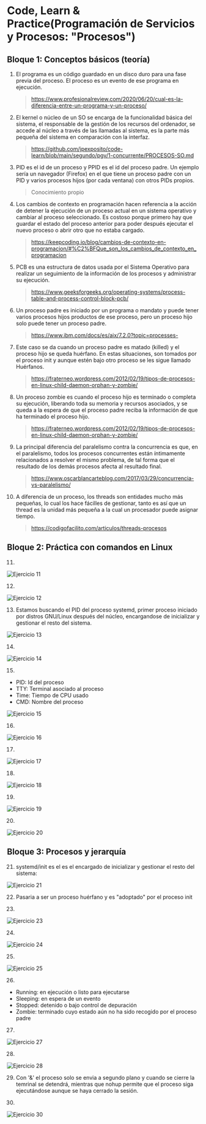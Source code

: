 # Code, Learn & Practice(Programación de Servicios y Procesos: "Procesos")
## Bloque 1: Conceptos básicos (teoría)
1. El programa es un código guardado en un disco duro para una fase previa del proceso. El proceso es un evento de ese programa en ejecución.
    > https://www.profesionalreview.com/2020/06/20/cual-es-la-diferencia-entre-un-programa-y-un-proceso/

2. El kernel o núcleo de un SO se encarga de la funcionalidad básica del sistema, el responsable de la gestión de los recursos del ordenador, se accede al núcleo a través de las llamadas al sistema, es la parte más pequeña del sistema en comparación con la interfaz.
    > https://github.com/jpexposito/code-learn/blob/main/segundo/pgv/1-concurrente/PROCESOS-SO.md

3. PID es el id de un proceso y PPID es el id del proceso padre. Un ejemplo sería un navegador (Firefox) en el que tiene un proceso padre con un PID y varios procesos hijos (por cada ventana) con otros PIDs propios.
    > Conocimiento propio

4. Los cambios de contexto en programación hacen referencia a la acción de detener la ejecución de un proceso actual en un sistema operativo y cambiar al proceso seleccionado. Es costoso porque primero hay que guardar el estado del proceso anterior para poder después ejecutar el nuevo proceso o abrir otro que no estaba cargado.
    > https://keepcoding.io/blog/cambios-de-contexto-en-programacion/#%C2%BFQue_son_los_cambios_de_contexto_en_programacion

5. PCB es una estructura de datos usada por el Sistema Operativo para realizar un seguimiento de la información de los procesos y administrar su ejecución.
    > https://www.geeksforgeeks.org/operating-systems/process-table-and-process-control-block-pcb/

6. Un proceso padre es iniciado por un programa o mandato y puede tener varios procesos hijos productos de ese proceso, pero un proceso hijo solo puede tener un proceso padre.
    > https://www.ibm.com/docs/es/aix/7.2.0?topic=processes-

7. Este caso se da cuando un proceso padre es matado (killed) y el proceso hijo se queda huérfano. En estas situaciones, son tomados por el proceso init y aunque estén bajo otro proceso se les sigue llamado Huérfanos.
    > https://fraterneo.wordpress.com/2012/02/19/tipos-de-procesos-en-linux-child-daemon-orphan-y-zombie/

8. Un proceso zombie es cuando el proceso hijo es terminado o completa su ejecución, liberando toda su memoria y recursos asociados, y se queda a la espera de que el proceso padre reciba la información de que ha terminado el proceso hijo.
    > https://fraterneo.wordpress.com/2012/02/19/tipos-de-procesos-en-linux-child-daemon-orphan-y-zombie/

9. La principal diferencia del paralelismo contra la concurrencia es que, en el paralelismo, todos los procesos concurrentes están íntimamente relacionados a resolver el mismo problema, de tal forma que el resultado de los demás procesos afecta al resultado final.
    > https://www.oscarblancarteblog.com/2017/03/29/concurrencia-vs-paralelismo/

10. A diferencia de un proceso, los threads son entidades mucho más pequeñas, lo cual los hace fácilles de gestionar, tanto es así que un thread es la unidad más pequeña a la cual un procesador puede asignar tiempo.
    > https://codigofacilito.com/articulos/threads-procesos

## Bloque 2: Práctica con comandos en Linux

11.
![Ejercicio 11](image.png)

12.
![Ejercicio 12](image-1.png)

13. Estamos buscando el PID del proceso systemd, primer proceso iniciado por distros GNU/Linux después del núcleo, encargandose de inicializar y gestionar el resto del sistema.

![Ejercicio 13](image-2.png)

14.
![Ejercicio 14](image-3.png)

15. 
- PID: Id del proceso
- TTY: Terminal asociado al proceso
- Time: Tiempo de CPU usado
- CMD: Nombre del proceso

![Ejercicio 15](image-4.png)

16.
![Ejercicio 16](image-5.png)

17.
![Ejercicio 17](image-6.png)

18.
![Ejercicio 18](image-7.png)

19.
![Ejercicio 19](image-8.png)

20.
![Ejercicio 20](image-9.png)

## Bloque 3: Procesos y jerarquía

21. systemd/init es el es el encargado de inicializar y gestionar el resto del sistema:

![Ejercicio 21](image-11.png)

22. Pasaria a ser un proceso huérfano y es "adoptado" por el proceso init

23. 
![Ejercicio 23](image-12.png)

24.
![Ejercicio 24](image-13.png)

25.
![Ejercicio 25](image-14.png)

26.
- Running: en ejecución o listo para ejecutarse
- Sleeping: en espera de un evento
- Stopped: detenido o bajo control de depuración
- Zombie: terminado cuyo estado aún no ha sido recogido por el proceso padre

27.
![Ejercicio 27](image-15.png)

28.
![Ejercicio 28](image-16.png)

29. Con '&' el proceso solo se envia a segundo plano y cuando se cierre la temrinal se detendrá, mientras que nohup permite que el proceso siga ejecutándose aunque se haya cerrado la sesión.

30.
![Ejercicio 30](image-17.png)